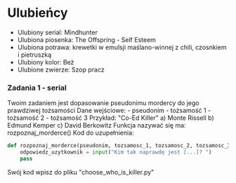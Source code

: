 # Ulubieńcy
- Ulubiony serial: Mindhunter
- Ulubiona piosenka: The Offspring - Self Esteem
- Ulubiona potrawa: krewetki w emulsji maślano-winnej z chili, czosnkiem i pietruszką
- Ulubiony kolor: Beż
- Ulubione zwierze: Szop pracz

### Zadania 1 - serial
Twoim zadaniem jest dopasowanie pseudonimu mordercy do jego prawdziwej tożsamości
Dane wejściowe:
    - pseudonim
    - tożsamość 1
    - tożsamość 2
    - tożsamość 3
Przykład: "Co-Ed Killer"
a) Monte Rissell
b) Edmund Kemper
c) David Berkowitz
Funkcja nazywać się ma: rozpoznaj_morderce()
Kod do uzupełnienia:
```python
def rozpoznaj_morderce(pseudonim, tozsamosc_1, tozsamosc_2, tozsamosc_3):
    odpowiedz_uzytkownik = input("Kim tak naprawdę jest [...]? ")
    pass
```
Swój kod wpisz do pliku "choose_who_is_killer.py"

